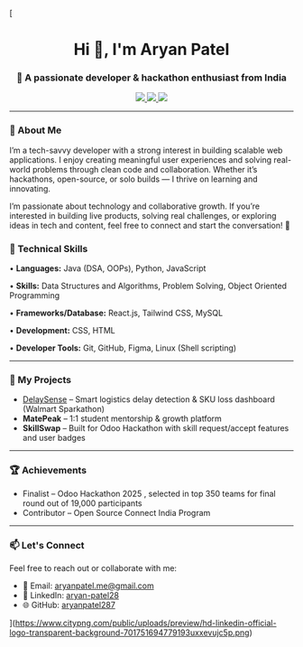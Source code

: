 [<h1 align="center">Hi 👋, I'm Aryan Patel</h1>
<h3 align="center">🚀 A passionate developer & hackathon enthusiast from India</h3>

<p align="center">
  <a href="https://www.linkedin.com/in/aryan-patel28/" target="_blank">
    <img src="https://img.shields.io/badge/LinkedIn-0077B5.svg?style=flat&logo=linkedin&logoColor=white" />
  </a>
  <a href="mailto:aryanpatel.me@gmail.com">
    <img src="https://img.shields.io/badge/Email-D14836?style=flat&logo=gmail&logoColor=white" />
  </a>
  <a href="https://github.com/aryanpatel287">
    <img src="https://img.shields.io/badge/GitHub-100000?style=flat&logo=github&logoColor=white" />
  </a>
</p>

---

### 💫 About Me

I’m a tech-savvy developer with a strong interest in building scalable web applications. I enjoy creating meaningful user experiences and solving real-world problems through clean code and collaboration. Whether it’s hackathons, open-source, or solo builds — I thrive on learning and innovating.

I’m passionate about technology and collaborative growth. If you’re interested in building live products, solving real challenges, or exploring ideas in tech and content, feel free to connect and start the conversation! 🤝


### 💼 Technical Skills

• **Languages:** Java (DSA, OOPs), Python, JavaScript

• **Skills:** Data Structures and Algorithms, Problem Solving, Object Oriented Programming

• **Frameworks/Database:** React.js, Tailwind CSS, MySQL

• **Development:** CSS, HTML

• **Developer Tools:** Git, GitHub, Figma, Linux (Shell scripting)

---

### 🧠 My Projects

-  [DelaySense](https://github.com/aryanpatel287/DelaySense.git) – Smart logistics delay detection & SKU loss dashboard (Walmart Sparkathon)
-  **MatePeak** – 1:1 student mentorship & growth platform
-  **SkillSwap** – Built for Odoo Hackathon with skill request/accept features and user badges

---

### 🏆 Achievements

-  Finalist – Odoo Hackathon 2025 , selected in top 350 teams for final round out of 19,000 participants
-  Contributor – Open Source Connect India Program


---


### 📫 Let's Connect

Feel free to reach out or collaborate with me:

- 📩 Email: aryanpatel.me@gmail.com  
- 🔗 LinkedIn: [aryan-patel28](https://www.linkedin.com/in/aryan-patel28/)  
- 🌐 GitHub: [aryanpatel287](https://github.com/aryanpatel287)


](https://www.citypng.com/public/uploads/preview/hd-linkedin-official-logo-transparent-background-701751694779193uxxevujc5p.png)
